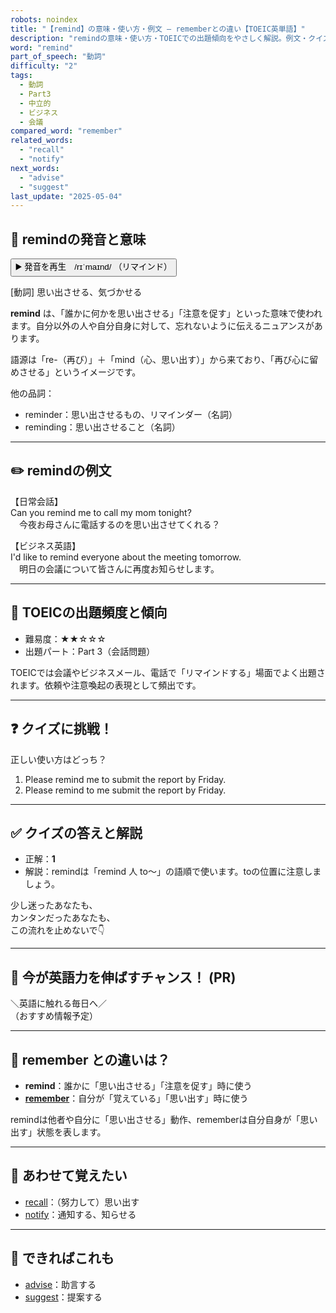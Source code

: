 ```yaml
---
robots: noindex
title: "【remind】の意味・使い方・例文 ― rememberとの違い【TOEIC英単語】"
description: "remindの意味・使い方・TOEICでの出題傾向をやさしく解説。例文・クイズ付きでrememberとの違いもわかりやすく学べます。"
word: "remind"
part_of_speech: "動詞"
difficulty: "2"
tags:
  - 動詞
  - Part3
  - 中立的
  - ビジネス
  - 会議
compared_word: "remember"
related_words:
  - "recall"
  - "notify"
next_words:
  - "advise"
  - "suggest"
last_update: "2025-05-04"
---
```


## 🔰 remindの発音と意味

<button class="play-audio" onclick="playTTS('remind')">
  <span class="play-audio-main">
    ▶️ 発音を再生　/rɪˈmaɪnd/
  </span>
  <span class="play-audio-sub">
    （リマインド）
  </span>
</button>

[動詞] 思い出させる、気づかせる

**remind** は、「誰かに何かを思い出させる」「注意を促す」といった意味で使われます。自分以外の人や自分自身に対して、忘れないように伝えるニュアンスがあります。

語源は「re-（再び）」＋「mind（心、思い出す）」から来ており、「再び心に留めさせる」というイメージです。

他の品詞：  
- reminder：思い出させるもの、リマインダー（名詞）
- reminding：思い出させること（名詞）

---

## ✏️ remindの例文

【日常会話】  
Can you remind me to call my mom tonight?  
　今夜お母さんに電話するのを思い出させてくれる？

【ビジネス英語】  
I'd like to remind everyone about the meeting tomorrow.  
　明日の会議について皆さんに再度お知らせします。

---

## 🎯 TOEICの出題頻度と傾向

- 難易度：★★☆☆☆
- 出題パート：Part 3（会話問題）

TOEICでは会議やビジネスメール、電話で「リマインドする」場面でよく出題されます。依頼や注意喚起の表現として頻出です。

---

## ❓ クイズに挑戦！

正しい使い方はどっち？

1. Please remind me to submit the report by Friday.  
2. Please remind to me submit the report by Friday.

---

## ✅ クイズの答えと解説

- 正解：**1**
- 解説：remindは「remind 人 to～」の語順で使います。toの位置に注意しましょう。

少し迷ったあなたも、  
カンタンだったあなたも、  
この流れを止めないで👇️

---

## 🚀 今が英語力を伸ばすチャンス！ (PR)

<div class="info-center">
＼英語に触れる毎日へ／<br>  
（おすすめ情報予定）
</div>

---

## 🤔  remember との違いは？

- **remind**：誰かに「思い出させる」「注意を促す」時に使う
- **[remember](/remember)**：自分が「覚えている」「思い出す」時に使う

remindは他者や自分に「思い出させる」動作、rememberは自分自身が「思い出す」状態を表します。

---

## 🧩 あわせて覚えたい

- [recall](/recall)：（努力して）思い出す
- [notify](/notify)：通知する、知らせる

---

## 📖 できればこれも

- [advise](/advise)：助言する
- [suggest](/suggest)：提案する

<!-- cvid: aid36_bid34 -->
